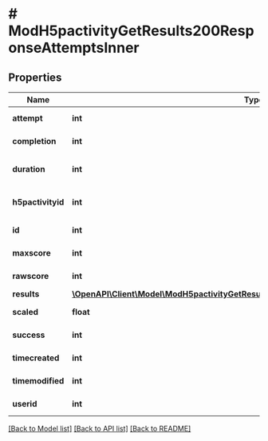 # # ModH5pactivityGetResults200ResponseAttemptsInner

## Properties

Name | Type | Description | Notes
------------ | ------------- | ------------- | -------------
**attempt** | **int** | Attempt number | [optional]
**completion** | **int** | Attempt completion | [optional]
**duration** | **int** | Attempt duration in seconds | [optional]
**h5pactivityid** | **int** | ID of the H5P activity | [optional]
**id** | **int** | ID of the context | [optional]
**maxscore** | **int** | Attempt max score | [optional]
**rawscore** | **int** | Attempt score value | [optional]
**results** | [**\OpenAPI\Client\Model\ModH5pactivityGetResults200ResponseAttemptsInnerResultsInner[]**](ModH5pactivityGetResults200ResponseAttemptsInnerResultsInner.md) |  | [optional]
**scaled** | **float** | Attempt scaled | [optional]
**success** | **int** | Attempt success | [optional]
**timecreated** | **int** | Attempt creation | [optional]
**timemodified** | **int** | Attempt modified | [optional]
**userid** | **int** | ID of the user | [optional]

[[Back to Model list]](../../README.md#models) [[Back to API list]](../../README.md#endpoints) [[Back to README]](../../README.md)
